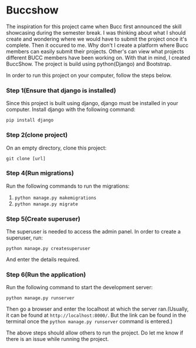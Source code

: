 # Buccshow

The inspiration for this project came when Bucc first announced the skill showcasing during the semester break.
I was thinking about what I should create and wondering where we would have to submit the project once it's complete.
Then it occured to me. Why don't I create a platform where Bucc members can easily submit their projects. Other's can view what projects different BUCC members have been working on. 
With that in mind, I created BuccShow. 
The project is build using python(Django) and Bootstrap.

In order to run this project on your computer, follow the steps below. 

### Step 1(Ensure that django is installed) 
Since this project is built using django, django must be installed in your computer. Install django with the following command:

``` 
pip install django
```

### Step 2(clone project)
On an empty directory, clone this project:

```
git clone [url]
```

### Step 4(Run migrations)
Run the following commands to run the migrations:

1) ```python manage.py makemigrations```
2) ```python manage.py migrate```

### Step 5(Create superuser) 

The superuser is needed to access the admin panel. In order to create a superuser, run:
```
python manage.py createsuperuser
```

And enter the details required.

### Step 6(Run the application)
Run the following command to start the development server:

```
python manage.py runserver
```

Then go a browser and enter the localhost at which the server ran.(Usually, it can be found at `http://localhost:8000/`. But the link can be found in the terminal once the `python manage.py runserver` command is entered.)



The above steps should allow others to run the project. Do let me know if there is an issue while running the project. 
